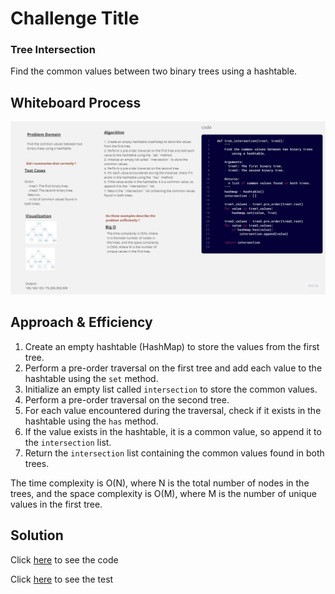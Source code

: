 # Challenge Title
### **Tree Intersection**
Find the common values between two binary trees using a hashtable.

## Whiteboard Process
![Whiteboard](../img/common%20values%20in%202%20binary%20trees.jpg)

## Approach & Efficiency

1. Create an empty hashtable (HashMap) to store the values from the first tree.
2. Perform a pre-order traversal on the first tree and add each value to the hashtable using the `set` method.
3. Initialize an empty list called `intersection` to store the common values.
4. Perform a pre-order traversal on the second tree.
5. For each value encountered during the traversal, check if it exists in the hashtable using the `has` method.
6. If the value exists in the hashtable, it is a common value, so append it to the `intersection` list.
7. Return the `intersection` list containing the common values found in both trees.


The time complexity is O(N), where N is the total number of nodes in the trees, and the space complexity is O(M), where M is the number of unique values in the first tree.

## Solution

Click [here](./tree_intersection.py) to see the code

Click [here](./test_tree_intersection.py) to see the test